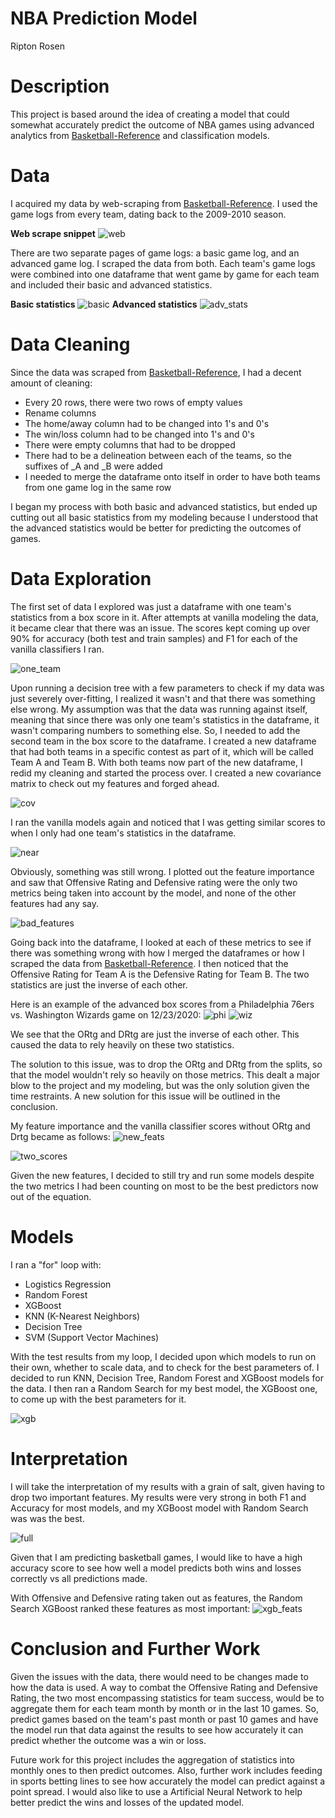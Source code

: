 # NBA Prediction Model

Ripton Rosen

# Description

This project is based around the idea of creating a model that could somewhat accurately predict the outcome of NBA games using advanced analytics from [Basketball-Reference](https://www.basketball-reference.com/) and classification models. 

# Data

I acquired my data by web-scraping from [Basketball-Reference](https://www.basketball-reference.com/).  I used the game logs from every team, dating back to the 2009-2010 season.  


**Web scrape snippet**
![web](images/webscrape.png)



There are two separate pages of game logs: a basic game log, and an advanced game log.  I scraped the data from both.  Each team's game logs were combined into one dataframe that went game by game for each team and included their basic and advanced statistics.  


**Basic statistics**
![basic](images/basic_stats.png)
**Advanced statistics**
![adv_stats](images/adv_stats.png)

# Data Cleaning

Since the data was scraped from [Basketball-Reference](https://www.basketball-reference.com/), I had a decent amount of cleaning:  
* Every 20 rows, there were two rows of empty values
* Rename columns
* The home/away column had to be changed into 1's and 0's
* The win/loss column had to be changed into 1's and 0's
* There were empty columns that had to be dropped
* There had to be a delineation between each of the teams, so the suffixes of _A and _B were added
* I needed to merge the dataframe onto itself in order to have both teams from one game log in the same row

I began my process with both basic and advanced statistics, but ended up cutting out all basic statistics from my modeling because I understood that the advanced statistics would be better for predicting the outcomes of games. 

# Data Exploration

The first set of data I explored was just a dataframe with one team's statistics from a box score in it.  After attempts at vanilla modeling the data, it became clear that there was an issue.  The scores kept coming up over 90% for accuracy (both test and train samples) and F1 for each of the vanilla classifiers I ran.  

![one_team](images/one_team_results.png)

Upon running a decision tree with a few parameters to check if my data was just severely over-fitting, I realized it wasn't and that there was something else wrong.  My assumption was that the data was running against itself, meaning that since there was only one team's statistics in the dataframe, it wasn't comparing numbers to something else.  So, I needed to add the second team in the box score to the dataframe.  I created a new dataframe that had both teams in a specific contest as part of it, which will be called Team A and Team B.  With both teams now part of the new dataframe, I redid my cleaning and started the process over.  I created a new covariance matrix to check out my features and forged ahead.  

![cov](images/two_team_covariance.png)

I ran the vanilla models again and noticed that I was getting similar scores to when I only had one team's statistics in the dataframe.

![near](images/nearly_perfect.png)

Obviously, something was still wrong.  I plotted out the feature importance and saw that Offensive Rating and Defensive rating were the only two metrics being taken into account by the model, and none of the other features had any say. 

![bad_features](images/btwo_team_features_with_ORtg.png)

Going back into the dataframe, I looked at each of these metrics to see if there was something wrong with how I merged the dataframes or how I scraped the data from [Basketball-Reference](https://www.basketball-reference.com/).  I then noticed that the Offensive Rating for Team A is the Defensive Rating for Team B. The two statistics are just the inverse of each other.

Here is an example of the advanced box scores from a Philadelphia 76ers vs. Washington Wizards game on 12/23/2020:
![phi](images/phi_gamelog_upd.png)
![wiz](images/wiz_gamelog_upd.png)

We see that the ORtg and DRtg are just the inverse of each other.  This caused the data to rely heavily on these two statistics.


The solution to this issue, was to drop the ORtg and DRtg from the splits, so that the model wouldn't rely so heavily on those metrics.  This dealt a major blow to the project and my modeling, but was the only solution given the time restraints.  A new solution for this issue will be outlined in the conclusion.  

My feature importance and the vanilla classifier scores without ORtg and Drtg became as follows: 
![new_feats](images/Two_team_features_updated.png)

![two_scores](images/two_team_updated_scores.png)

Given the new features, I decided to still try and run some models despite the two metrics I had been counting on most to be the best predictors now out of the equation.

# Models

I ran a "for" loop with:
* Logistics Regression
* Random Forest
* XGBoost
* KNN (K-Nearest Neighbors)
* Decision Tree
* SVM (Support Vector Machines)

With the test results from my loop, I decided upon which models to run on their own, whether to scale data, and to check for the best parameters of. I decided to run KNN, Decision Tree, Random Forest and XGBoost models for the data. I then ran a Random Search for my best model, the XGBoost one, to come up with the best parameters for it.  

![xgb](images/xgboost_best_model.png)

# Interpretation

I will take the interpretation of my results with a grain of salt, given having to drop two important features.  My results were very strong in both F1 and Accuracy for most models, and my XGBoost model with Random Search was was the best.  

![full](images/full_results.png)

Given that I am predicting basketball games, I would like to have a high accuracy score to see how well a model predicts both wins and losses correctly vs all predictions made.


With Offensive and Defensive rating taken out as features, the Random Search XGBoost ranked these features as most important:
![xgb_feats](images/xgboost_features.png)

# Conclusion and Further Work

Given the issues with the data, there would need to be changes made to how the data is used.  A way to combat the Offensive Rating and Defensive Rating, the two most encompassing statistics for team success, would be to aggregate them for each team month by month or in the last 10 games.  So, predict games based on the team's past month or past 10 games and have the model run that data against the results to see how accurately it can predict whether the outcome was a win or loss.  

Future work for this project includes the aggregation of statistics into monthly ones to then predict outcomes.  Also, further work includes feeding in sports betting lines to see how accurately the model can predict against a point spread.  I would also like to use a Artificial Neural Network to help better predict the wins and losses of the updated model.
